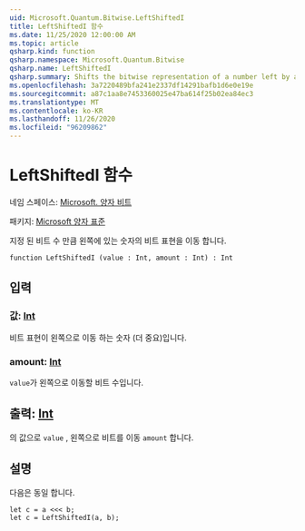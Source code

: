 ```yaml
---
uid: Microsoft.Quantum.Bitwise.LeftShiftedI
title: LeftShiftedI 함수
ms.date: 11/25/2020 12:00:00 AM
ms.topic: article
qsharp.kind: function
qsharp.namespace: Microsoft.Quantum.Bitwise
qsharp.name: LeftShiftedI
qsharp.summary: Shifts the bitwise representation of a number left by a given number of bits.
ms.openlocfilehash: 3a7220489bfa241e2337df14291bafb1d6e0e19e
ms.sourcegitcommit: a87c1aa8e7453360025e47ba614f25b02ea84ec3
ms.translationtype: MT
ms.contentlocale: ko-KR
ms.lasthandoff: 11/26/2020
ms.locfileid: "96209862"
---
```

# <a name="leftshiftedi-function"></a>LeftShiftedI 함수

네임 스페이스: [Microsoft. 양자 비트](xref:Microsoft.Quantum.Bitwise)

패키지: [Microsoft 양자 표준](https://nuget.org/packages/Microsoft.Quantum.Standard)


지정 된 비트 수 만큼 왼쪽에 있는 숫자의 비트 표현을 이동 합니다.

```qsharp
function LeftShiftedI (value : Int, amount : Int) : Int
```


## <a name="input"></a>입력

### <a name="value--int"></a>값: [Int](xref:microsoft.quantum.lang-ref.int)

비트 표현이 왼쪽으로 이동 하는 숫자 (더 중요)입니다.


### <a name="amount--int"></a>amount: [Int](xref:microsoft.quantum.lang-ref.int)

`value`가 왼쪽으로 이동할 비트 수입니다.



## <a name="output--int"></a>출력: [Int](xref:microsoft.quantum.lang-ref.int)

의 값으로 `value` , 왼쪽으로 비트를 이동 `amount` 합니다.

## <a name="remarks"></a>설명

다음은 동일 합니다.

```Q#
let c = a <<< b;
let c = LeftShiftedI(a, b);
```